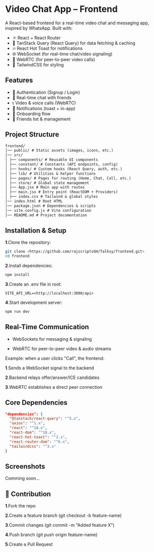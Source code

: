 # Video Chat App – Frontend

A React-based frontend for a real-time video chat and messaging app, inspired by WhatsApp. Built with:

- ⚛️ React + React Router
- 🎯 TanStack Query (React Query) for data fetching & caching
- 🔥 React Hot Toast for notifications
- 🌐 WebSocket (for real-time chat/video signaling)
- 🎥 WebRTC (for peer-to-peer video calls)
- 🎨 TailwindCSS for styling

## Features

- 🔑 Authentication (Signup / Login)
- 💬 Real-time chat with friends
- 📞 Video & voice calls (WebRTC)
- 🔔 Notifications (toast + in-app)
- 🧭 Onboarding flow
- 👫 Friends list & management

## Project Structure

```md
frontend/
│── public/ # Static assets (images, icons, etc.)
│── src/
│ ├── components/ # Reusable UI components
│ ├── constant/ # Constants (API endpoints, config)
│ ├── hooks/ # Custom hooks (React Query, auth, etc.)
│ ├── lib/ # Utilities & helper functions
│ ├── pages/ # Pages for routing (Home, Chat, Call, etc.)
│ ├── store/ # Global state management
│ ├── App.jsx # Main app with routes
│ ├── main.jsx # Entry point (ReactDOM + Providers)
│ ├── index.css # Tailwind & global styles
│── index.html # Root HTML
│── package.json # Dependencies & scripts
│── vite.config.js # Vite configuration
│── README.md # Project documentation
```

## Installation & Setup

**1**.Clone the repository:

```bash
git clone <https://github.com/rajscriptsGH/Talksy/frontend.git>
cd frontend
```

**2**.Install dependencies:

```bash
npm install
```

**3**.Create an .env file in root:

```env
VITE_API_URL=<http://localhost:3000/api>
```

**4**.Start development server:

```bash
npm run dev
```

## Real-Time Communication

- WebSockets for messaging & signaling

- WebRTC for peer-to-peer video & audio streams

Example: when a user clicks "Call", the frontend:

**1**.Sends a WebSocket signal to the backend

**2**.Backend relays offer/answer/ICE candidates

**3**.WebRTC establishes a direct peer connection

## Core Dependencies

```json
"dependencies": {
  "@tanstack/react-query": "^5.x",
  "axios": "^1.x",
  "react": "^18.x",
  "react-dom": "^18.x",
  "react-hot-toast": "^2.x",
  "react-router-dom": "^6.x",
  "tailwindcss": "^3.x"
}
```

## Screenshots

Comming soon...

## 🤝 Contribution

**1**.Fork the repo

**2**.Create a feature branch (git checkout -b feature-name)

**3**.Commit changes (git commit -m "Added feature X")

**4**.Push branch (git push origin feature-name)

**5**.Create a Pull Request
